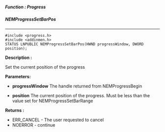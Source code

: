 ##### Function : Progress
##### NEMProgressSetBarPos

---
```
#include <progress.h>
#include <addinmen.h>
STATUS LNPUBLIC NEMProgressSetBarPos(HWND progressWindow, DWORD position);
```
**Description :**

Set the current position of the progress

**Parameters:**

- **progressWindow**
The handle returned from NEMProgressBegin

- **position**
The current position of the progress. Must be less than the value set for NEMProgressSetBarRange

**Returns :**

- ERR_CANCEL - The user requested to cancel
- NOERROR - continue
